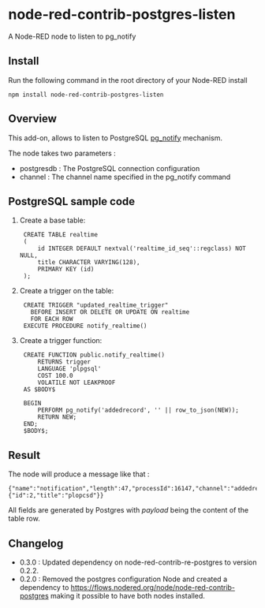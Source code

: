 # node-red-contrib-postgres-listen
A Node-RED node to listen to pg_notify

Install
-------

Run the following command in the root directory of your Node-RED install

    npm install node-red-contrib-postgres-listen
    

Overview
-------

This add-on, allows to listen to PostgreSQL [pg_notify](https://www.postgresql.org/docs/9.0/static/sql-notify.html) mechanism.

The node takes two parameters :

- postgresdb : The PostgreSQL connection configuration
- channel : The channel name specified in the pg_notify command

PostgreSQL sample code
----------------------

1. Create a base table:

        CREATE TABLE realtime
        (
            id INTEGER DEFAULT nextval('realtime_id_seq'::regclass) NOT NULL,
            title CHARACTER VARYING(128),
            PRIMARY KEY (id)
        );

2. Create a trigger on the table:

        CREATE TRIGGER "updated_realtime_trigger"
          BEFORE INSERT OR DELETE OR UPDATE ON realtime
          FOR EACH ROW
        EXECUTE PROCEDURE notify_realtime()

3. Create a trigger function:

        CREATE FUNCTION public.notify_realtime()
            RETURNS trigger
            LANGUAGE 'plpgsql'
            COST 100.0
            VOLATILE NOT LEAKPROOF 
        AS $BODY$
        
        BEGIN
            PERFORM pg_notify('addedrecord', '' || row_to_json(NEW));
            RETURN NEW;
        END;
        $BODY$;

Result
------

The node will produce a message like that :

    {"name":"notification","length":47,"processId":16147,"channel":"addedrecord","payload":{"id":2,"title":"plopcsd"}}
    
All fields are generated by Postgres with *payload* being the content of the table row.

Changelog
---------
- 0.3.0 : Updated dependency on node-red-contrib-re-postgres to version 0.2.2.
- 0.2.0 : Removed the postgres configuration Node and created a dependency to https://flows.nodered.org/node/node-red-contrib-postgres making it possible to have both nodes installed.

